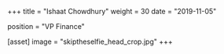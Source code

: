 +++
title = "Ishaat Chowdhury"
weight = 30
date = "2019-11-05"

position = "VP Finance"

[asset]
  image = "skiptheselfie_head_crop.jpg"
+++
